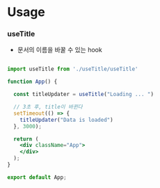 # Usage


### useTitle

- 문서의 이름을 바꿀 수 있는 hook

```jsx

import useTitle from './useTitle/useTitle'

function App() {

  const titleUpdater = useTitle("Loading ... ")

  // 3초 후, title이 바뀐다
  setTimeout(() => {
    titleUpdater("Data is loaded")
  }, 3000);

  return (
    <div className="App">
    </div>
  );
}

export default App;


```